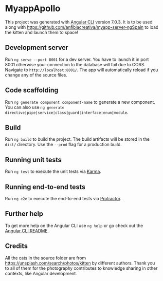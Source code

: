 # MyappApollo

This project was generated with [Angular CLI](https://github.com/angular/angular-cli) version 7.0.3. It is to be used along with https://github.com/anfibiacreativa/myapp-server-ngSpain to load the kitten and launch them to space! 


## Development server

Run `ng serve --port 8001` for a dev server. You have to launch it in port 8001 otherwise your connection to the database will fail due to CORS. Navigate to `http://localhost:8001/`. The app will automatically reload if you change any of the source files.

## Code scaffolding

Run `ng generate component component-name` to generate a new component. You can also use `ng generate directive|pipe|service|class|guard|interface|enum|module`.

## Build

Run `ng build` to build the project. The build artifacts will be stored in the `dist/` directory. Use the `--prod` flag for a production build.

## Running unit tests

Run `ng test` to execute the unit tests via [Karma](https://karma-runner.github.io).

## Running end-to-end tests

Run `ng e2e` to execute the end-to-end tests via [Protractor](http://www.protractortest.org/).

## Further help

To get more help on the Angular CLI use `ng help` or go check out the [Angular CLI README](https://github.com/angular/angular-cli/blob/master/README.md).

## Credits

All the cats in the source folder are from https://unsplash.com/search/photos/kitten by different authors. Thank you to all of them for the photography contributes to knowledge sharing in other contexts, like Angular development.

